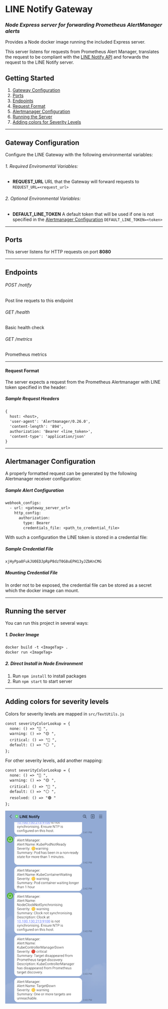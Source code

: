 # LINE Notify Gateway

### _Node Express server for forwarding Prometheus AlertManager alerts_

Provides a Node docker image running the included Express server.

This server listens for requests from Prometheus Alert Manager, translates the request to be compliant with the [LINE Notify API](https://notify-bot.line.me/doc/en/) and forwards the request to the LINE Notify server.

## Getting Started

1. [Gateway Configuration](#gateway-configuration)
2. [Ports](#ports)
3. [Endpoints](#endpoints)
4. [Request Format](#request-format)
5. [Alertmanager Configuration](#alertmanager-configuration)
6. [Running the Server](#running-the-server)
7. [Adding colors for Severity Levels](#adding-colors-for-severity-levels)

---

## Gateway Configuration

Configure the LINE Gateway with the following environmental variables:

###### 1. Required Enviromental Variables:

- **REQUEST_URL**
  URL that the Gateway will forward requests to
  `REQUEST_URL=<request_url>`

###### 2. Optional Environmental Variables:

- **DEFAULT_LINE_TOKEN**
  A default token that will be used if one is not specified in the [Alertmanager Configuration](#alertmanager-configuration)
  `DEFAULT_LINE_TOKEN=<token>`

---

## Ports

This server listens for HTTP requests on port **8080**

---

## Endpoints

###### POST /notify

Post line requets to this endpoint

###### GET /health

Basic health check

###### GET /metrics

Prometheus metrics

---

#### Request Format

The server expects a request from the Prometheus Alertmanager with LINE token specified in the header:

##### Sample Request Headers

```
{
  host: <host>,
  'user-agent': 'Alertmanager/0.26.0',
  'content-length': '894',
  authorization: 'Bearer <line_token>',
  'content-type': 'application/json'
}
```

---

## Alertmanager Configuration

A properly formatted request can be generated by the following Alertmanager receiver configuration:

##### Sample Alert Configuration

```
webhook_configs:
  - url: <gateway_server_url>
    http_config:
      authorization:
        type: Bearer
        credentials_file: <path_to_credential_file>
```

With such a configuration the LINE token is stored in a credential file:

##### Sample Credential File

```
xjHyPpa8FukJU0EDJpRpP8dzT0G8uEPH13yJZbKnCMG
```

##### Mounting Credential File

In order not to be exposed, the credential file can be stored as a secret which the docker image can mount.

---

## Running the server

You can run this project in several ways:

##### 1. Docker Image

```
docker build -t <ImageTag> .
docker run <ImageTag>
```

##### 2. Direct Install in Node Environment

1.  Run `npm install` to install packages
2.  Run `npm start` to start server

---

<a name="add-colors"></a>

## Adding colors for severity levels

Colors for severity levels are mapped in `src/TextUtils.js`

```
const severityColorLookup = {
  none: () => "🔵 ",
  warning: () => "🟡 ",
  critical: () => "🔴 ",
  default: () => "⚪ ",
};
```

For other severity levels, add another mapping:

```
const severityColorLookup = {
  none: () => "🔵 ",
  warning: () => "🟡 ",
  critical: () => "🔴 ",
  default: () => "⚪ ",
  resolved: () => "🟢 "
};
```

![Screenshot](screenshot.png)
